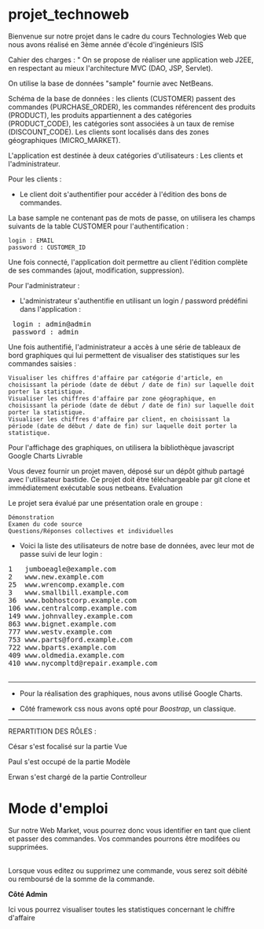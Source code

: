 # projet_technoweb

Bienvenue sur notre projet dans le cadre du cours Technologies Web que nous avons réalisé en 3ème année d'école d'ingénieurs ISIS

Cahier des charges : 
" On se propose de réaliser une application web J2EE, en respectant au mieux l'architecture MVC (DAO, JSP, Servlet).

On utilise la base de données "sample" fournie avec NetBeans.

Schéma de la base de données : les clients (CUSTOMER) passent des commandes (PURCHASE_ORDER), les commandes référencent des produits (PRODUCT), les produits appartiennent a des catégories (PRODUCT_CODE), les catégories sont associées à un taux de remise (DISCOUNT_CODE). Les clients sont localisés dans des zones géographiques (MICRO_MARKET).

L'application est destinée à deux catégories d'utilisateurs : Les clients et l'administrateur.

Pour les clients :

- Le client doit s'authentifier pour accéder à l'édition des bons de commandes.

La base sample ne contenant pas de mots de passe, on utilisera les champs suivants de la table CUSTOMER pour l'authentification :

    login : EMAIL
    password : CUSTOMER_ID

Une fois connecté, l'application doit permettre au client l'édition complète de ses commandes (ajout, modification, suppression).

Pour l'administrateur :

- L'administrateur s'authentifie en utilisant un login / password prédéfini dans l'application : 
  
 <pre> login : admin@admin   
 password : admin</pre>

Une fois authentifié, l'administrateur a accès à une série de tableaux de bord graphiques qui lui permettent de visualiser des statistiques sur les commandes saisies :

    Visualiser les chiffres d'affaire par catégorie d'article, en choisissant la période (date de début / date de fin) sur laquelle doit porter la statistique.
    Visualiser les chiffres d'affaire par zone géographique, en choisissant la période (date de début / date de fin) sur laquelle doit porter la statistique.
    Visualiser les chiffres d'affaire par client, en choisissant la période (date de début / date de fin) sur laquelle doit porter la statistique.

Pour l'affichage des graphiques, on utilisera la bibliothèque javascript Google Charts
Livrable

Vous devez fournir un projet maven, déposé sur un dépôt github partagé avec l'utilisateur bastide. Ce projet doit être téléchargeable par git clone et immédiatement exécutable sous netbeans.
Evaluation

Le projet sera évalué par une présentation orale en groupe :

    Démonstration
    Examen du code source
    Questions/Réponses collectives et individuelles
    
    
- Voici la liste des utilisateurs de notre base de données, avec leur mot de passe suivi de leur login :
<pre>
1   jumboeagle@example.com
2   www.new.example.com
25  www.wrencomp.example.com
3   www.smallbill.example.com
36  www.bobhostcorp.example.com
106 www.centralcomp.example.com
149 www.johnvalley.example.com
863 www.bignet.example.com
777 www.westv.example.com
753 www.parts@ford.example.com
722 www.bparts.example.com
409 www.oldmedia.example.com
410 www.nycompltd@repair.example.com

</pre>
----------

- Pour la réalisation des graphiques, nous avons utilisé Google Charts. 
    
- Côté framework css nous avons opté pour <i>Boostrap</i>, un classique.

--------------

REPARTITION DES RÔLES :

César s'est focalisé sur la partie Vue

Paul s'est occupé de la partie Modèle

Erwan s'est chargé de la partie Controlleur

# Mode d'emploi

Sur notre Web Market, vous pourrez donc vous identifier en tant que client et passer des commandes. Vos commandes pourrons être modifées ou supprimées.

<br> Lorsque vous editez ou supprimez une commande, vous serez soit débité ou remboursé de la somme de la commande.


<strong>Côté Admin</strong>

Ici vous pourrez visualiser toutes les statistiques concernant le chiffre d'affaire
